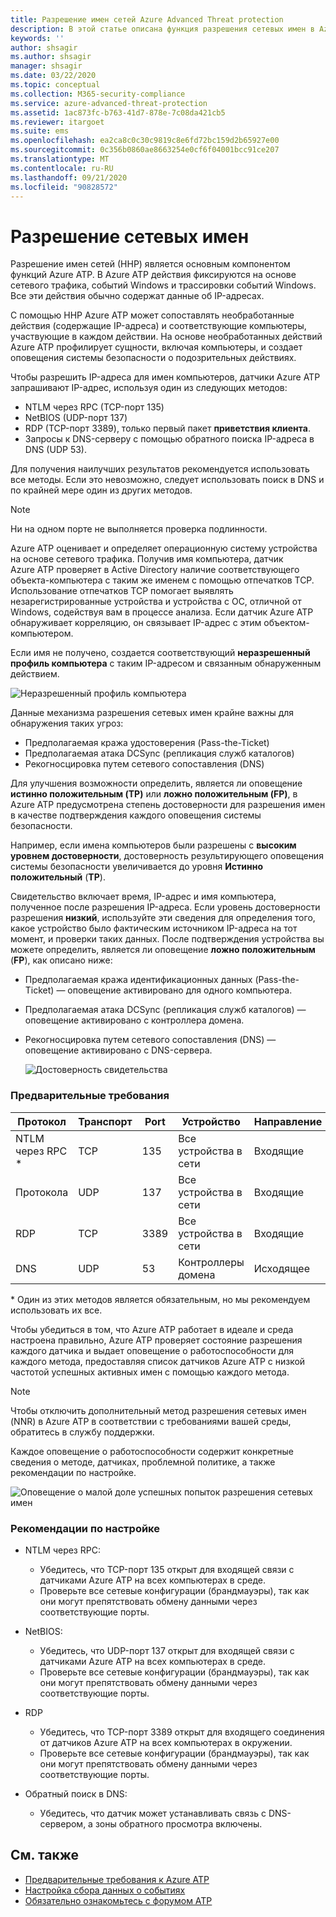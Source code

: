 ```yaml
---
title: Разрешение имен сетей Azure Advanced Threat protection
description: В этой статье описана функция разрешения сетевых имен в Azure ATP и способы ее использования.
keywords: ''
author: shsagir
ms.author: shsagir
manager: shsagir
ms.date: 03/22/2020
ms.topic: conceptual
ms.collection: M365-security-compliance
ms.service: azure-advanced-threat-protection
ms.assetid: 1ac873fc-b763-41d7-878e-7c08da421cb5
ms.reviewer: itargoet
ms.suite: ems
ms.openlocfilehash: ea2ca8c0c30c9819c8e6fd72bc159d2b65927e00
ms.sourcegitcommit: 0c356b0860ae8663254e0cf6f04001bcc91ce207
ms.translationtype: MT
ms.contentlocale: ru-RU
ms.lasthandoff: 09/21/2020
ms.locfileid: "90828572"
---
```

# <a name="what-is-network-name-resolution"></a>Разрешение сетевых имен

Разрешение имен сетей (ННР) является основным компонентом функций Azure ATP. В Azure ATP действия фиксируются на основе сетевого трафика, событий Windows и трассировки событий Windows. Все эти действия обычно содержат данные об IP-адресах.

С помощью ННР Azure ATP может сопоставлять необработанные действия (содержащие IP-адреса) и соответствующие компьютеры, участвующие в каждом действии. На основе необработанных действий Azure ATP профилирует сущности, включая компьютеры, и создает оповещения системы безопасности о подозрительных действиях.

Чтобы разрешить IP-адреса для имен компьютеров, датчики Azure ATP запрашивают IP-адрес, используя один из следующих методов:

- NTLM через RPC (TCP-порт 135)
- NetBIOS (UDP-порт 137)
- RDP (TCP-порт 3389), только первый пакет **приветствия клиента**.
- Запросы к DNS-серверу с помощью обратного поиска IP-адреса в DNS (UDP 53).

Для получения наилучших результатов рекомендуется использовать все методы. Если это невозможно, следует использовать поиск в DNS и по крайней мере один из других методов.

> [!NOTE]
> Ни на одном порте не выполняется проверка подлинности.

Azure ATP оценивает и определяет операционную систему устройства на основе сетевого трафика. Получив имя компьютера, датчик Azure ATP проверяет в Active Directory наличие соответствующего объекта-компьютера с таким же именем с помощью отпечатков TCP. Использование отпечатков TCP помогает выявлять незарегистрированные устройства и устройства с ОС, отличной от Windows, содействуя вам в процессе анализа.
Если датчик Azure ATP обнаруживает корреляцию, он связывает IP-адрес с этим объектом-компьютером.

Если имя не получено, создается соответствующий **неразрешенный профиль компьютера** с таким IP-адресом и связанным обнаруженным действием.

![Неразрешенный профиль компьютера](media/unresolved-computer-profile.png)

Данные механизма разрешения сетевых имен крайне важны для обнаружения таких угроз:

- Предполагаемая кража удостоверения (Pass-the-Ticket)
- Предполагаемая атака DCSync (репликация служб каталогов)
- Рекогносцировка путем сетевого сопоставления (DNS)

Для улучшения возможности определить, является ли оповещение **истинно положительным (TP)** или **ложно положительным (FP)**, в Azure ATP предусмотрена степень достоверности для разрешения имен в качестве подтверждения каждого оповещения системы безопасности.

Например, если имена компьютеров были разрешены с **высоким уровнем достоверности**, достоверность результирующего оповещения системы безопасности увеличивается до уровня **Истинно положительный** (**TP**).

Свидетельство включает время, IP-адрес и имя компьютера, полученное после разрешения IP-адреса. Если уровень достоверности разрешения **низкий**, используйте эти сведения для определения того, какое устройство было фактическим источником IP-адреса на тот момент, и проверки таких данных.
После подтверждения устройства вы можете определить, является ли оповещение **ложно положительным** (**FP**), как описано ниже:

- Предполагаемая кража идентификационных данных (Pass-the-Ticket) — оповещение активировано для одного компьютера.
- Предполагаемая атака DCSync (репликация служб каталогов) — оповещение активировано с контроллера домена.
- Рекогносцировка путем сетевого сопоставления (DNS) — оповещение активировано с DNS-сервера.

    ![Достоверность свидетельства](media/nnr-high-certainty.png)

### <a name="prerequisites"></a>Предварительные требования

|Протокол|Транспорт|Port|Устройство|Направление|
|--------|--------|------|-------|------|
|NTLM через RPC *|TCP|135|Все устройства в сети|Входящие|
|Протокола|UDP|137|Все устройства в сети|Входящие|
|RDP|TCP|3389|Все устройства в сети|Входящие|
|DNS|UDP|53|Контроллеры домена|Исходящее|

\* Один из этих методов является обязательным, но мы рекомендуем использовать их все.

Чтобы убедиться в том, что Azure ATP работает в идеале и среда настроена правильно, Azure ATP проверяет состояние разрешения каждого датчика и выдает оповещение о работоспособности для каждого метода, предоставляя список датчиков Azure ATP с низкой частотой успешных активных имен с помощью каждого метода.

> [!NOTE]
> Чтобы отключить дополнительный метод разрешения сетевых имен (NNR) в Azure ATP в соответствии с требованиями вашей среды, обратитесь в службу поддержки.

Каждое оповещение о работоспособности содержит конкретные сведения о методе, датчиках, проблемной политике, а также рекомендации по настройке.

![Оповещение о малой доле успешных попыток разрешения сетевых имен](media/atp-nnr-success-rate.png)

### <a name="configuration-recommendations"></a>Рекомендации по настройке

- NTLM через RPC:
  - Убедитесь, что TCP-порт 135 открыт для входящей связи с датчиками Azure ATP на всех компьютерах в среде.
  - Проверьте все сетевые конфигурации (брандмауэры), так как они могут препятствовать обмену данными через соответствующие порты.

- NetBIOS:
  - Убедитесь, что UDP-порт 137 открыт для входящей связи с датчиками Azure ATP на всех компьютерах в среде.
  - Проверьте все сетевые конфигурации (брандмауэры), так как они могут препятствовать обмену данными через соответствующие порты.
- RDP
  - Убедитесь, что TCP-порт 3389 открыт для входящего соединения от датчиков Azure ATP на всех компьютерах в окружении.
  - Проверьте все сетевые конфигурации (брандмауэры), так как они могут препятствовать обмену данными через соответствующие порты.
- Обратный поиск в DNS:
  - Убедитесь, что датчик может устанавливать связь с DNS-сервером, а зоны обратного просмотра включены.

## <a name="see-also"></a>См. также

- [Предварительные требования к Azure ATP](prerequisites.md)
- [Настройка сбора данных о событиях](configure-event-collection.md)
- [Обязательно ознакомьтесь с форумом ATP](https://aka.ms/azureatpcommunity)
